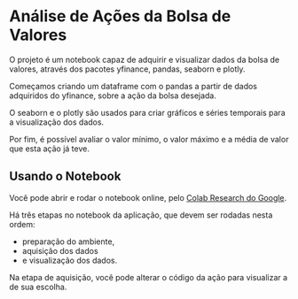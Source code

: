 # Análise de Ações da Bolsa de Valores
O projeto é um notebook capaz de adquirir e visualizar dados da bolsa de valores, através dos pacotes yfinance, pandas, seaborn e plotly.

Começamos criando um dataframe com o pandas a partir de dados adquiridos do yfinance, sobre a ação da bolsa desejada.

O seaborn e o plotly são usados para criar gráficos e séries temporais para a visualização dos dados. 

Por fim, é possível avaliar o valor mínimo, o valor máximo e a média de valor que esta ação já teve. 

## Usando o Notebook
Você pode abrir e rodar o notebook online, pelo [Colab Research do Google](https://colab.research.google.com/).

Há três etapas no notebook da aplicação, que devem ser rodadas nesta ordem: 

- preparação do ambiente, 
- aquisição dos dados 
- e visualização dos dados.

Na etapa de aquisição, você pode alterar o código da ação para visualizar a de sua escolha.
